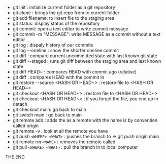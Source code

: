 - git init : initialize current folder as a git repository
- git clone <URL> : brings the git repo from <URL> to current folder
- git add filename: to insert file to the staging area
- git status: display status of the repository
- git commit: open a text editor to write commit message
- git commit -m "MESSAGE": write MESSAGE as a commit without a text editor
- git log : dispaly history of our commits
- git log --oneline : show the shorter oneline commit
- git diff : compare current uncommitted  state with last known git state
- git diff --staged : runs git diff between  the staging area and last known state
- git diff HEAD~<NUMBER> : compares HEAD with commit <NUMBER> ago (relative)
- git diff <HASH> : compares HEAD with the commit in <HASH>
- git restore --source <HASH OR HEAD~> <FILE> : restore file to <HASH OR HEAD~>
- git checkout <HASH OR HEAD~> <FILE> : restore file to <HASH OR HEAD~>
- git checkout <HASH OR HEAD~> : if you forget the file, you end up in detach
- git checkout main: go back to main
- git switch main : go back to main
- git remote add <NAME> <URL> : adds the <URL> as a remote with the name <NAME>
<NAME> is by convention  called origin
- git remote -v : look at all the remote you have
- git push `<WHERE> <WHAT>` : pushes the <WHAT> branch to <WHERE> => git push origin main
- git remote rm `<NAME>` : removes the remote called <NAME>
- git pull `<WHERE> <WHAT>` : pull the branch in to local computer

THE END

